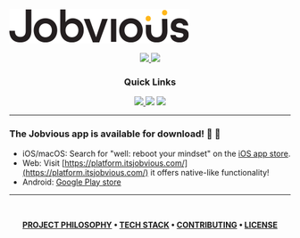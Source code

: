 ![It's Jobvious](thumbnail_logo.svg)

<div align='center'>
  
<a href='https://github.com/Jobvious/app/releases'>
  
<img src='https://img.shields.io/github/v/release/Jobvious/app?color=%23FDD835&label=version&style=for-the-badge'>
  
</a>
  
<a href='https://github.com/Jobvious/app/blob/main/LICENSE'>
  
<img src='https://img.shields.io/github/license/Jobvious/app?style=for-the-badge'>
  
</a>
  
</div>

<div align='center'>
  
### Quick Links
  
<a href='https://itsjobvious.com'>
  
<img src='https://img.shields.io/badge/HOMEPAGE-gray?style=for-the-badge'>
  
</a>

<img src='https://img.shields.io/badge/RESEARCH-blue?style=for-the-badge'>

<img src='https://img.shields.io/badge/CASE STUDY-green?style=for-the-badge'>
  
</div>

---

### The Jobvious app is available for download! 🥳 🚀

- iOS/macOS: Search for "well: reboot your mindset" on the [iOS app store](https://apps.apple.com/us/app/jobvious/id6451385463).
- Web: Visit [https://platform.itsjobvious.com/](https://platform.itsjobvious.com/) it offers native-like functionality!
- Android: [Google Play store](https://play.google.com/store/apps/details?id=com.splitreef.jobviouslive&pcampaignid=web_share)

---

<br />

<div align="center">

**[PROJECT PHILOSOPHY](https://github.com/Jobvious) •
[TECH STACK](https://github.com/Jobvious) •
[CONTRIBUTING](https://github.com/Jobvious) •
[LICENSE](https://github.com/Jobvious/.github/blob/main/LICENSE)**

</div>
